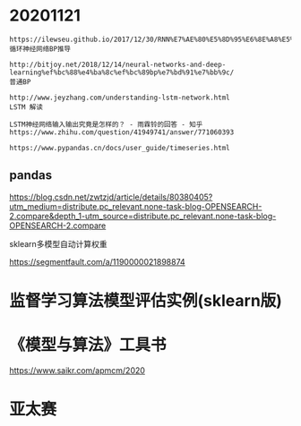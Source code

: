 # 20201121
    https://ilewseu.github.io/2017/12/30/RNN%E7%AE%80%E5%8D%95%E6%8E%A8%E5%AF%BC/
    循环神经网络BP推导

    http://bitjoy.net/2018/12/14/neural-networks-and-deep-learning%ef%bc%88%e4%ba%8c%ef%bc%89bp%e7%bd%91%e7%bb%9c/
    普通BP

    http://www.jeyzhang.com/understanding-lstm-network.html
    LSTM 解读

    LSTM神经网络输入输出究竟是怎样的？ - 雨霖铃的回答 - 知乎
    https://www.zhihu.com/question/41949741/answer/771060393

    https://www.pypandas.cn/docs/user_guide/timeseries.html
   ## pandas

   https://blog.csdn.net/zwtzjd/article/details/80380405?utm_medium=distribute.pc_relevant.none-task-blog-OPENSEARCH-2.compare&depth_1-utm_source=distribute.pc_relevant.none-task-blog-OPENSEARCH-2.compare

   sklearn多模型自动计算权重

   https://segmentfault.com/a/1190000021898874
   # 监督学习算法模型评估实例(sklearn版)

   # 《模型与算法》工具书
   https://www.saikr.com/apmcm/2020
   # 亚太赛

   